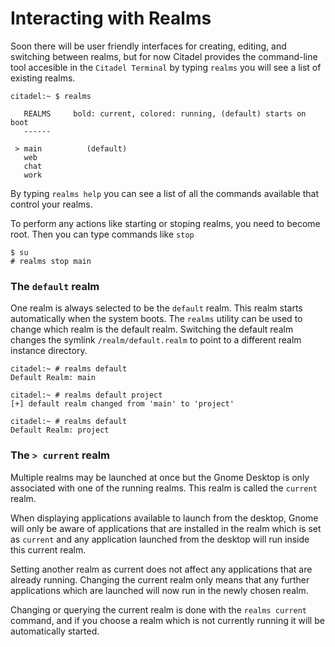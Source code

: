 # Interacting with Realms

Soon there will be user friendly interfaces for creating, editing, and
switching between realms, but for now Citadel provides the command-line tool
accesible in the `Citadel Terminal` by typing `realms` you will see a list of
existing realms.

```shell
citadel:~ $ realms

   REALMS     bold: current, colored: running, (default) starts on boot
   ------

 > main          (default)
   web          
   chat        
   work
```` 


By typing `realms help` you can see a list of all the commands available that
control your realms.

To perform any actions like starting or stoping realms, you need to become root.
Then you can type commands like `stop`

```shell
$ su
# realms stop main
```

### The `default` realm

One realm is always selected to be the `default` realm.  This realm
starts automatically when the system boots.  The `realms` utility can be used
to change which realm is the default realm. Switching the default realm changes
the symlink `/realm/default.realm` to point to a different realm instance directory.

```shell
citadel:~ # realms default
Default Realm: main

citadel:~ # realms default project
[+] default realm changed from 'main' to 'project'

citadel:~ # realms default
Default Realm: project
```

### The `> current` realm

Multiple realms may be launched at once but the Gnome Desktop is only associated with
one of the running realms.  This realm is called the `current` realm.

When displaying applications available to launch from the desktop, Gnome will only
be aware of applications that are installed in the realm which is set as `current`
and any application launched from the desktop will run inside this current realm.

Setting another realm as current does not affect any applications that are already running.
Changing the current realm only means that any further applications which are launched
will now run in the newly chosen realm.

Changing or querying the current realm is done with the `realms current` command, and
if you choose a realm which is not currently running it will be automatically started.
